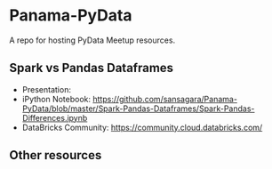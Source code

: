 # Panama-PyData
A repo for hosting PyData Meetup resources.

## Spark vs Pandas Dataframes
* Presentation: 
* iPython Notebook: https://github.com/sansagara/Panama-PyData/blob/master/Spark-Pandas-Dataframes/Spark-Pandas-Differences.ipynb
* DataBricks Community: https://community.cloud.databricks.com/

## Other resources
